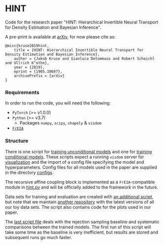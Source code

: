 # HINT
Code for the research paper "HINT: Hierarchical Invertible Neural Transport for Density Estimation and Bayesian Inference".

A pre-print is available at [arXiv](https://arxiv.org/abs/1905.10687), for now please cite as:
```
@misc{kruse2019hint,
    title = {HINT: Hierarchical Invertible Neural Transport for Density Estimation and Bayesian Inference},
    author = {Jakob Kruse and Gianluca Detommaso and Robert Scheichl and Ullrich K"othe},
    year = {2019},
    eprint = {1905.10687},
    archivePrefix = {arXiv}
}
```


### Requirements

In order to run the code, you will need the following:

+ `PyTorch` (>= v1.0.0)
+ `Python` (>= v3.7)
  + Packages `numpy`, `scipy`, `shapely` & `visdom`
+ [`FrEIA`](https://github.com/VLL-HD/FrEIA/)


### Structure

There is one script for [training unconditional models](../master/train_unconditional.py) and one for [training conditional models](../master/train_conditional.py).
These scripts expect a running `visdom` server for [visualization](../master/monitoring.py) and the import of a config file specifying the model and hyperparameters.
Config files for all models used in the paper are supplied in the directory [configs](../master/configs).

The recursive affine coupling block is implemented as a `FrEIA`-compatible module in [hint.py](../master/hint.py) and will be officially added to the framework in the future.

Data sets for training and evaluation are created with [an additional script](../master/data.py), but note that we maintain [another repository](https://github.com/VLL-HD/inn_toy_data) with the latest versions of all our toy data sets. The script also contains code for the plots used in our paper.

The [last script file](../master/rejection_sampling.py) deals with the rejection sampling baseline and systematic comparisons between the trained models. The first run of this script will take some time as the baseline is very inefficient, but results are stored and subsequent runs go much faster.

